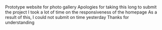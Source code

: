 Prototype website for photo gallery
Apologies for taking this long to submit the project
I took a lot of time on the responsiveness of the homepage
As a result of this, I could not submit on time yesterday
Thanks for understanding